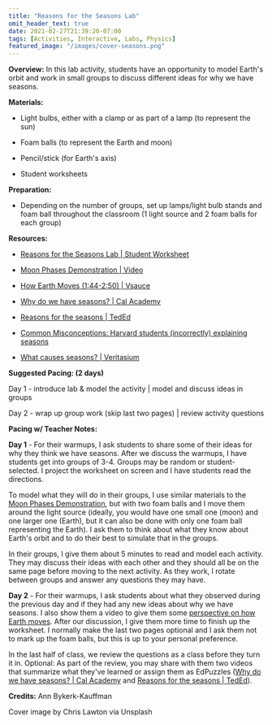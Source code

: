 ```yaml
---
title: "Reasons for the Seasons Lab"
omit_header_text: true
date: 2021-02-27T21:39:20-07:00
tags: [Activities, Interactive, Labs, Physics]
featured_image: "/images/cover-seasons.png"
---
```


**Overview:** In this lab activity, students have an opportunity to model Earth's orbit and work in small groups to discuss different ideas for why we have seasons.

**Materials:**

- Light bulbs, either with a clamp or as part of a lamp (to represent the sun)

- Foam balls (to represent the Earth and moon)

- Pencil/stick (for Earth's axis)

- Student worksheets

**Preparation:**

- Depending on the number of groups, set up lamps/light bulb stands and foam ball throughout the classroom (1 light source and 2 foam balls for each group)

**Resources:**

- [Reasons for the Seasons Lab | Student Worksheet](/downloads/seasons-lab.pdf)

- [Moon Phases Demonstration | Video](https://www.youtube.com/watch?v=wz01pTvuMa0)

- [How Earth Moves (1:44-2:50) | Vsauce](https://youtu.be/IJhgZBn-LHg?t=104)

- [Why do we have seasons? | Cal Academy](https://www.youtube.com/watch?v=WgHmqv_-UbQ)

- [Reasons for the seasons | TedEd](https://www.youtube.com/watch?v=DD_8Jm5pTLk)

- [Common Misconceptions: Harvard students (incorrectly) explaining seasons](https://www.youtube.com/watch?v=JXb7Oq13pjQ)

- [What causes seasons? | Veritasium](https://youtu.be/b3TRUDKpoAs)

**Suggested Pacing: (2 days)**

Day 1 - introduce lab & model the activity | model and discuss ideas in groups

Day 2 - wrap up group work (skip last two pages) | review activity questions

**Pacing w/ Teacher Notes:**

**Day 1** - For their warmups, I ask students to share some of their ideas for why they think we have seasons. After we discuss the warmups, I have students get into groups of 3-4. Groups may be random or student-selected. I project the worksheet on screen and I have students read the directions.

To model what they will do in their groups, I use similar materials to the [Moon Phases Demonstration](https://www.youtube.com/watch?v=wz01pTvuMa0), but with two foam balls and I move them around the light source (ideally, you would have one small one (moon) and one larger one (Earth), but it can also be done with only one foam ball representing the Earth). I ask them to think about what they know about Earth's orbit and to do their best to simulate that in the groups.

In their groups, I give them about 5 minutes to read and model each activity. They may discuss their ideas with each other and they should all be on the same page before moving to the next activity. As they work, I rotate between groups and answer any questions they may have.

**Day 2** - For their warmups, I ask students about what they observed during the previous day and if they had any new ideas about why we have seasons. I also show them a video to give them some [perspective on how Earth moves](https://youtu.be/IJhgZBn-LHg?t=104). After our discussion, I give them more time to finish up the worksheet. I normally make the last two pages optional and I ask them not to mark up the foam balls, but this is up to your personal preference.

In the last half of class, we review the questions as a class before they turn it in. Optional: As part of the review, you may share with them two videos that summarize what they've learned or assign them as EdPuzzles ([Why do we have seasons? | Cal Academy](https://www.youtube.com/watch?v=WgHmqv_-UbQ) and [Reasons for the seasons | TedEd](https://www.youtube.com/watch?v=DD_8Jm5pTLk)).

**Credits:** Ann Bykerk-Kauffman

Cover image by Chris Lawton via Unsplash
